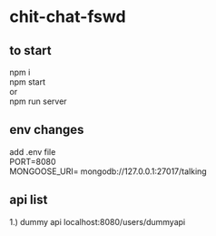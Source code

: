 # chit-chat-fswd

## to start 
npm i  
npm start  
or  
npm run server  

## env changes
add .env file  
PORT=8080  
MONGOOSE_URI= mongodb://127.0.0.1:27017/talking  


## api list
1.) dummy api localhost:8080/users/dummyapi